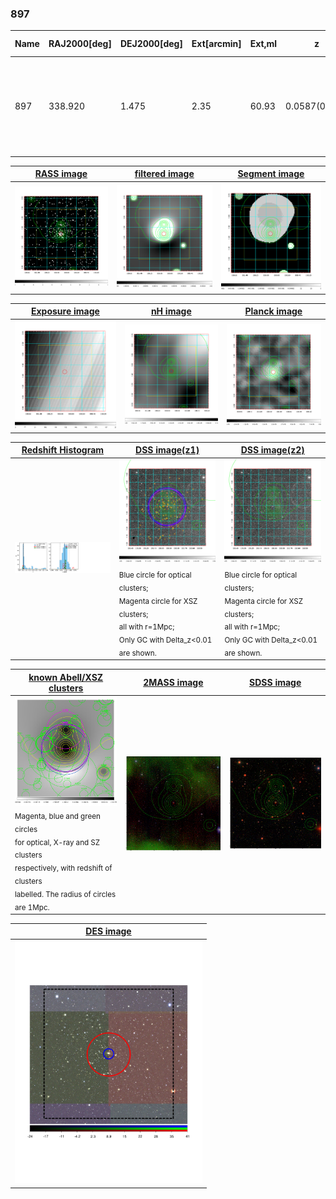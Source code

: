<div STYLE="page-break-after: always;"></div>

### 897

|Name|RAJ2000[deg]|DEJ2000[deg] |Ext[arcmin]| Ext,ml | z | z_src| C|GC(XSZ,Delta_z<0.01)| GC(OPT,Delta_z<0.01)|GC| R_sig[arcmin] | R500[arcmin] | R500[Mpc]| CRsig[c/s] | CR500[c/s] |L500[1E44 erg/s]|F500[1E-12 erg/s/cm^2]| M500[1E14 Msun]|Tx[keV]|Cnt_sig|Beta|Rc[arcmin]|Comment|Alias|
|---|---|---|---|---|---|------|---|--------|---------|----------|---|---|---|---|---|---|---|---|---|---|---|---|---|---|
|897| 338.920| 1.475| 2.35| 60.93| 0.0587(0.005)| z1, z_xsz| B| L03, MCXC, PSZ2, Tar, XB| A, N, W| A, C, F20, L03, MCXC, N, PSZ2, SPI, Tar, W, XB| 14.650| 13.142| 0.896| 0.535(0.074)| 0.526(0.073)| 0.765(0.051)| 9.266(0.623)| 2.16(0.07)| 3.51(0.08)| 99.3| 0.649(-0.091+0.146)| 3.346(-0.924+1.238)| -| k271|

|[RASS image](../image/897/897_img.pdf)|[filtered image](../image/897/897_fil.pdf)|[Segment image](../image/897/897_seg.pdf)|
|-------------------|--------------------|-------------------|
| <img src="../image/897/897_img.png" width="300">  | <img src="../image/897/897_fil.png" width="300">   | <img src="../image/897/897_seg.png" width="300">  |

|[Exposure image](../image/897/897_mex.pdf)| [nH image](../image/897/897_nh.pdf)| [Planck image](../image/897/897_p.pdf)|
|-------------------|--------------------|-------------------|
|<img src="../image/897/897_mex.png" width="300">   | <img src="../image/897/897_nh.png" width="300">    | <img src="../image/897/897_p.png" width="300"> |

|[Redshift Histogram](../image/897/897_zg.pdf) | [DSS image(z1)](../image/897/897_dss_z1.pdf)      |  [DSS image(z2)](../image/897/897_dss_z2.pdf)    |
|-------------------|--------------------|-------------------|
|<img src="../image/897/897_zg.png" width="300"> |<img src="../image/897/897_dss_z1.png" width="300"> <sub><br>Blue circle for optical clusters; <br>Magenta circle for XSZ clusters; <br>all with r=1Mpc; <br>Only GC with Delta_z<0.01 are shown. </sub>| <img src="../image/897/897_dss_z2.png" width="300"><sub><br>Blue circle for optical clusters; <br>Magenta circle for XSZ clusters; <br>all with r=1Mpc; <br>Only GC with Delta_z<0.01 are shown. </sub> |

|[known Abell/XSZ clusters](../image/897/897_gc.pdf) | [2MASS image](../image/897/897_2mass.pdf)      |[SDSS image](../image/897/897_sdss.pdf)   |
|-------------------|-------------------|-------------------|
|<img src=../image/897/897_gc.png width="300"> <br><sub>Magenta, blue and green circles <br>for optical, X-ray and SZ clusters <br>respectively, with redshift of clusters <br>labelled. The radius of circles <br>are 1Mpc.</sub>|<img src="../image/897/897_2mass.png" width="300">  | <img src="../image/897/897_sdss.png" width="300">  |

|[DES image](../image/897/897_des.pdf)   |
|-------------------|
| <img src="../image/897/897_des.pdf" width="300">  |
